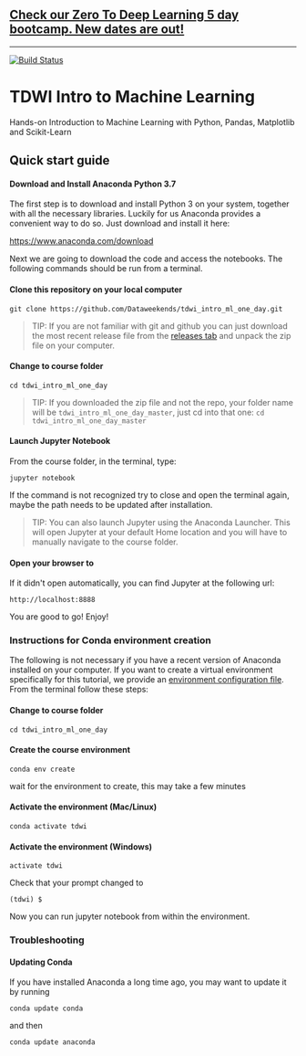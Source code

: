 ## [Check our Zero To Deep Learning 5 day bootcamp. New dates are out!](https://www.zerotodeeplearning.com/?utm_source=github.com&utm_medium=affiliate&utm_campaign=https%3A%2F%2Fgithub.com%2FDataweekends%2Ftdwi_intro_ml_one_day&utm_content=README.md)

------

[![Build Status](https://travis-ci.org/Dataweekends/tdwi_intro_ml_one_day.svg?branch=master)](https://travis-ci.org/Dataweekends/tdwi_intro_ml_one_day)


# TDWI Intro to Machine Learning

Hands-on Introduction to Machine Learning with Python, Pandas, Matplotlib and Scikit-Learn


## Quick start guide

#### Download and Install Anaconda Python 3.7

The first step is to download and install Python 3 on your system, together with all the necessary libraries. Luckily for us Anaconda provides a convenient way to do so. Just download and install it here:

https://www.anaconda.com/download

Next we are going to download the code and access the notebooks. The following commands should be run from a terminal.

#### Clone this repository on your local computer

```
git clone https://github.com/Dataweekends/tdwi_intro_ml_one_day.git
```

> TIP: If you are not familiar with git and github you can just download the most recent release file from the [releases tab](https://github.com/Dataweekends/tdwi_intro_ml_one_day/releases/) and unpack the zip file on your computer.

#### Change to course folder

```
cd tdwi_intro_ml_one_day
```

> TIP: If you downloaded the zip file and not the repo, your folder name will be `tdwi_intro_ml_one_day_master`, just cd into that one: `cd tdwi_intro_ml_one_day_master`

#### Launch Jupyter Notebook

From the course folder, in the terminal, type:
```
jupyter notebook
```
If the command is not recognized try to close and open the terminal again, maybe the path needs to be updated after installation.

> TIP: You can also launch Jupyter using the Anaconda Launcher. This will open Jupyter at your default Home location and you will have to manually navigate to the course folder.

#### Open your browser to

If it didn't open automatically, you can find Jupyter at the following url:
```
http://localhost:8888
```

You are good to go! Enjoy!



### Instructions for Conda environment creation

The following is not necessary if you have a recent version of Anaconda installed on your computer. If you want to create a virtual environment specifically for this tutorial, we provide an [environment configuration file](environment.yml). From the terminal follow these steps:

#### Change to course folder

```
cd tdwi_intro_ml_one_day
```

#### Create the course environment

```
conda env create
```

wait for the environment to create, this may take a few minutes

#### Activate the environment (Mac/Linux)

```
conda activate tdwi
```

#### Activate the environment (Windows)

```
activate tdwi
```

Check that your prompt changed to

```
(tdwi) $
```

Now you can run jupyter notebook from within the environment.



### Troubleshooting

#### Updating Conda

If you have installed Anaconda a long time ago, you may want to update it by running

```
conda update conda
```

and then

```
conda update anaconda
```
